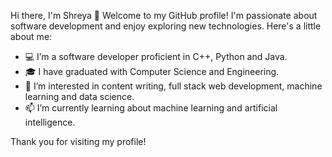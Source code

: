 Hi there, I'm Shreya 👋
Welcome to my GitHub profile! I'm passionate about software development and enjoy exploring new technologies. Here's a little about me:


- 💻 I’m a software developer proficient in C++, Python and Java.
- 🎓 I have graduated with Computer Science and Engineering.
- 👀 I’m interested in content writing, full stack web development, machine learning and data science. 
- 📫 I’m currently learning about machine learning and artificial intelligence.



Thank you for visiting my profile! 
